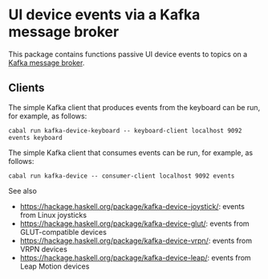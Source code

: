 UI device events via a Kafka message broker
===========================================


This package contains functions passive UI device events to topics on a [Kafka message broker](https://kafka.apache.org/).


Clients
-------

The simple Kafka client that produces events from the keyboard can be run, for example, as follows:

	cabal run kafka-device-keyboard -- keyboard-client localhost 9092 events keyboard

The simple Kafka client that consumes events can be run, for example, as follows:

	cabal run kafka-device -- consumer-client localhost 9092 events

See also

*   https://hackage.haskell.org/package/kafka-device-joystick/: events from Linux joysticks
*   https://hackage.haskell.org/package/kafka-device-glut/: events from GLUT-compatible devices
*   https://hackage.haskell.org/package/kafka-device-vrpn/: events from VRPN devices
*   https://hackage.haskell.org/package/kafka-device-leap/: events from Leap Motion devices
